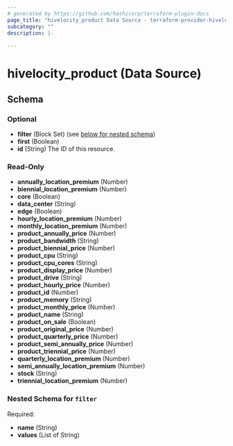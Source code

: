 ```yaml
---
# generated by https://github.com/hashicorp/terraform-plugin-docs
page_title: "hivelocity_product Data Source - terraform-provider-hivelocity"
subcategory: ""
description: |-
  
---
```


# hivelocity_product (Data Source)





<!-- schema generated by tfplugindocs -->
## Schema

### Optional

- **filter** (Block Set) (see [below for nested schema](#nestedblock--filter))
- **first** (Boolean)
- **id** (String) The ID of this resource.

### Read-Only

- **annually_location_premium** (Number)
- **biennial_location_premium** (Number)
- **core** (Boolean)
- **data_center** (String)
- **edge** (Boolean)
- **hourly_location_premium** (Number)
- **monthly_location_premium** (Number)
- **product_annually_price** (Number)
- **product_bandwidth** (String)
- **product_biennial_price** (Number)
- **product_cpu** (String)
- **product_cpu_cores** (String)
- **product_display_price** (Number)
- **product_drive** (String)
- **product_hourly_price** (Number)
- **product_id** (Number)
- **product_memory** (String)
- **product_monthly_price** (Number)
- **product_name** (String)
- **product_on_sale** (Boolean)
- **product_original_price** (Number)
- **product_quarterly_price** (Number)
- **product_semi_annually_price** (Number)
- **product_triennial_price** (Number)
- **quarterly_location_premium** (Number)
- **semi_annually_location_premium** (Number)
- **stock** (String)
- **triennial_location_premium** (Number)

<a id="nestedblock--filter"></a>
### Nested Schema for `filter`

Required:

- **name** (String)
- **values** (List of String)



